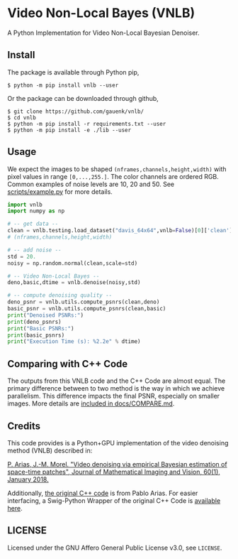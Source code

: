 Video Non-Local Bayes (VNLB)
=========================================
A Python Implementation for Video Non-Local Bayesian Denoiser. 


Install
-------

The package is available through Python pip,

```
$ python -m pip install vnlb --user
```

Or the package can be downloaded through github,

```
$ git clone https://github.com/gauenk/vnlb/
$ cd vnlb
$ python -m pip install -r requirements.txt --user
$ python -m pip install -e ./lib --user
```

Usage
-----

We expect the images to be shaped `(nframes,channels,height,width)` with
pixel values in range `[0,...,255.]`. The color channels are ordered RGB. Common examples of noise levels are 10, 20 and 50. See [scripts/example.py](https://github.com/gauenk/vnlb/blob/master/scripts/example.py) for more details.

```python
import vnlb
import numpy as np

# -- get data --
clean = vnlb.testing.load_dataset("davis_64x64",vnlb=False)[0]['clean'].copy()[:3]              
# (nframes,channels,height,width)

# -- add noise --
std = 20.
noisy = np.random.normal(clean,scale=std)

# -- Video Non-Local Bayes --
deno,basic,dtime = vnlb.denoise(noisy,std)

# -- compute denoising quality --
deno_psnr = vnlb.utils.compute_psnrs(clean,deno)
basic_psnr = vnlb.utils.compute_psnrs(clean,basic)
print("Denoised PSNRs:")
print(deno_psnrs)
print("Basic PSNRs:")
print(basic_psnrs)
print("Execution Time (s): %2.2e" % dtime)

```

Comparing with C++ Code
---

The outputs from this VNLB code and the C++ Code are almost equal. The primary difference between to two method is the way in which we achieve parallelism. This difference impacts the final PSNR, especially on smaller images. More details are [included in docs/COMPARE.md](https://github.com/gauenk/vnlb/blob/master/docs/COMPARE.md).


Credits
--------

This code provides is a Python+GPU implementation of the video denoising method (VNLB) described in:

[P. Arias, J.-M. Morel. "Video denoising via empirical Bayesian estimation of
space-time patches", Journal of Mathematical Imaging and Vision, 60(1),
January 2018.](https://link.springer.com/article/10.1007%2Fs10851-017-0742-4)

Additionally, [the original C++ code](https://github.com/pariasm/vnlb) is from Pablo Arias. For easier interfacing, a Swig-Python Wrapper of the original C++ Code is [available here](https://github.com/gauenk/svnlb).


LICENSE
-------

Licensed under the GNU Affero General Public License v3.0, see `LICENSE`.
